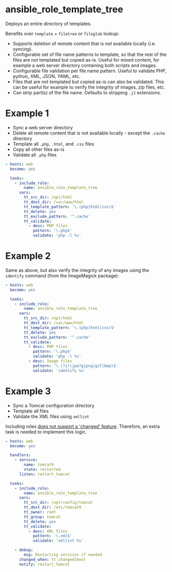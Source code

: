 # ansible_role_template_tree

Deploys an entire directory of templates.

Benefits over `template` + `filetree` or `fileglob` lookup:

- Supports deletion of remote content that is not available locally (i.e.
  _syncing_).
- Configurable set of file name patterns to template, so that the rest of the
  files are not templated but copied as-is. Useful for mixed content, for
  example a web server directory containing both scripts and images.
- Configurable file validation per file name pattern. Useful to validate
  PHP, python, XML, JSON, YAML, etc.
- Files that are not templated but copied as-is can also be validated. This can
  be useful for example to verify the integrity of images, zip files, etc.
- Can strip part(s) of the file name. Defaults to stripping `.j2` extensions.


# Example 1

- Sync a web server directory
- Delete all remote content that is not available locally - except the `.cache`
  directory
- Template all `.php`, `.html`, and `.css` files
- Copy all other files as-is
- Validate all `.php` files

```yaml
- hosts: web
  become: yes

  tasks:
    - include_role:
        name: ansible_role_template_tree
      vars:
        tt_src_dir: /opt/html
        tt_dest_dir: /var/www/html
        tt_template_pattern: '\.(php|html|css)$'
        tt_delete: yes
        tt_exclude_pattern: '^.cache'
        tt_validate:
          - desc: PHP files
            pattern: '\.php$'
            validate: 'php -l %s'
```

# Example 2

Same as above, but also verify the integrity of any images using the `identify` command (from the ImageMagick package):

```yaml
- hosts: web
  become: yes

  tasks:
    - include_role:
        name: ansible_role_template_tree
      vars:
        tt_src_dir: /opt/html
        tt_dest_dir: /var/www/html
        tt_template_pattern: '\.(php|html|css)$'
        tt_delete: yes
        tt_exclude_pattern: '^.cache'
        tt_validate:
          - desc: PHP files
            pattern: '\.php$'
            validate: 'php -l %s'
          - desc: Image files
            pattern: '\.(?i)(jpe?g|png|gif|bmp)$'
            validate: 'identify %s'
```

# Example 3

- Sync a Tomcat configuration directory
- Template all files
- Validate the XML files using `xmllint`

Including roles [does not support a 'changed'
feature](https://github.com/ansible/ansible/issues/26537). Therefore, an extra task
is needed to implement this logic.


```yaml
- hosts: web
  become: yes

  handlers:
    - service:
        name: tomcat9
        state: restarted
      listen: restart_tomcat

  tasks:
    - include_role:
        name: ansible_role_template_tree
      vars:
        tt_src_dir: /opt/config/tomcat
        tt_dest_dir: /etc/tomcat9
        tt_owner: root
        tt_group: tomcat
        tt_delete: yes
        tt_validate:
          - desc: XML files
            pattern: '\.xml$'
            validate: 'xmllint %s'

    - debug:
        msg: Restarting services if needed
      changed_when: tt_changed|bool
      notify: restart_tomcat
```
